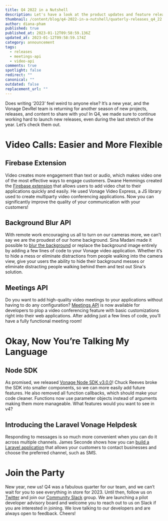 ```yaml
---
title: Q4 2022 in a Nutshell
description: Let's have a look at the product updates and feature releases in Q4 2022
thumbnail: /content/blog/q4-2022-in-a-nutshell/quaterly-releases_q4_22.png
author: diana-pham
published: true
published_at: 2023-01-12T09:58:59.136Z
updated_at: 2023-01-12T09:58:59.174Z
category: announcement
tags:
  - releases
  - meetings-api
  - video-api
comments: true
spotlight: false
redirect: ""
canonical: ""
outdated: false
replacement_url: ""
---
```

Does writing ‘2023’ feel weird to anyone else? It’s a new year, and the Vonage DevRel team is returning for another season of new projects, releases, and content to share with you! In Q4, we made sure to continue working hard to launch new releases, even during the last stretch of the year. Let’s check them out.

# Video Calls: Easier and More Flexible

## Firebase Extension

Video creates more engagement than text or audio, which makes video one of the most effective ways to engage customers. Dwane Hemmings created the [Firebase extension](https://developer.vonage.com/blog/22/12/05/add-video-chat-to-your-firebase-app-with-a-few-steps) that allows users to add video chat to their applications quickly and easily. He used Vonage Video Express, a JS library used to create multiparty video conferencing applications. Now you can significantly improve the quality of your communication with your customers!



## Background Blur API

With remote work encouraging us all to turn on our cameras more, we can’t say we are the proudest of our home background. Sina Madani made it possible to [blur the background](https://developer.vonage.com/blog/23/01/03/blurring-for-clarity-avoid-awkward-conversations-about-your-home) or replace the background image entirely by adding a few lines of code to your Vonage video application. Whether it’s to hide a mess or eliminate distractions from people walking into the camera view, give your users the ability to hide their background messes or eliminate distracting people walking behind them and test out Sina's solution.



## Meetings API

Do you want to add high-quality video meetings to your applications without having to do any configuration? [Meetings API](https://developer.vonage.com/blog/22/12/06/meetings-api-is-here) is now available for developers to plop a video conferencing feature with basic customizations right into their web applications. After adding just a few lines of code, you’ll have a fully functional meeting room!

# Okay, Now You’re Talking My Language

## Node SDK

As promised, we released [Vonage Node SDK v3.0.0](https://developer.vonage.com/blog/22/11/23/announcing-the-vonage-node-sdk-v3-0-0)! Chuck Reeves broke the SDK into smaller components, so we can more easily add future features. He also removed all function callbacks, which should make your code cleaner. Functions now use parameter objects instead of arguments making them more manageable. What features would you want to see in v4?

## Introducing the Laravel Vonage Helpdesk

Responding to messages is so much more convenient when you can do it across multiple channels. James Seconde shows how you can [build a Laravel application](https://developer.vonage.com/blog/22/11/01/introducing-the-laravel-vonage-helpdesk) that allows your customers to contact businesses and choose the preferred channel, such as SMS.

# Join the Party

New year, new us! Q4 was a fabulous quarter for our team, and we can’t wait for you to see everything in store for 2023. Until then, follow us on [Twitter](https://twitter.com/VonageDev) and join our [Community Slack](https://developer.vonage.com/community/slack) group. We are launching a pilot developer advisory board and welcome you to reach out to us on Slack if you are interested in joining. We love talking to our developers and are always open to feedback. Cheers!
